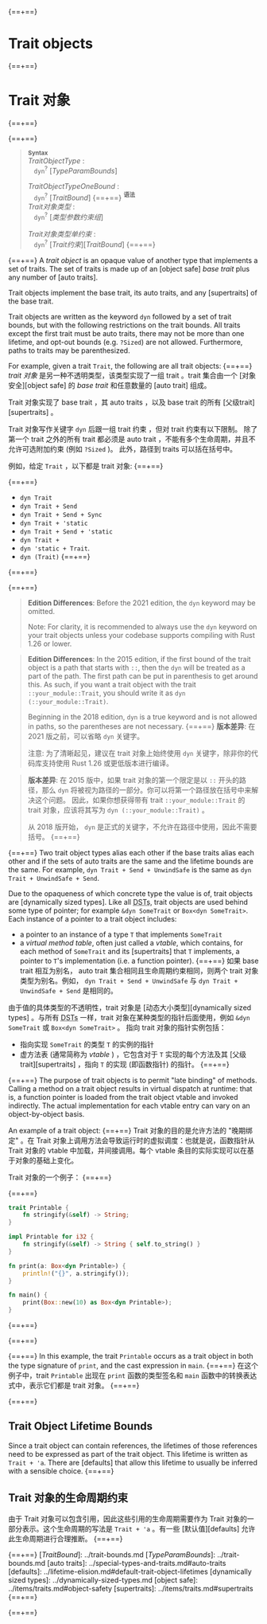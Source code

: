 {==+==}
# Trait objects
{==+==}
# Trait 对象
{==+==}


{==+==}
> **<sup>Syntax</sup>**\
> _TraitObjectType_ :\
> &nbsp;&nbsp; `dyn`<sup>?</sup> [_TypeParamBounds_]
>
> _TraitObjectTypeOneBound_ :\
> &nbsp;&nbsp; `dyn`<sup>?</sup> [_TraitBound_]
{==+==}
> **<sup>语法</sup>**\
> _Trait对象类型_ :\
> &nbsp;&nbsp; `dyn`<sup>?</sup> [_类型参数约束组_]
>
> _Trait对象类型单约束_ :\
> &nbsp;&nbsp; `dyn`<sup>?</sup> [_Trait约束_][_TraitBound_]
{==+==}


{==+==}
A *trait object* is an opaque value of another type that implements a set of
traits. The set of traits is made up of an [object safe] *base trait* plus any
number of [auto traits].

Trait objects implement the base trait, its auto traits, and any [supertraits]
of the base trait.

Trait objects are written as the keyword `dyn` followed by a set of trait
bounds, but with the following restrictions on the trait bounds. All traits
except the first trait must be auto traits, there may not be more than one
lifetime, and opt-out bounds (e.g. `?Sized`) are not allowed. Furthermore,
paths to traits may be parenthesized.

For example, given a trait `Trait`, the following are all trait objects:
{==+==}
 *trait 对象* 是另一种不透明类型，该类型实现了一组 trait 。trait 集合由一个 [对象安全][object safe] 的 *base trait* 和任意数量的 [auto trait] 组成。

Trait 对象实现了 base trait ，其 auto traits ，以及 base trait 的所有 [父级trait][supertraits] 。

Trait 对象写作关键字 `dyn` 后跟一组 trait 约束 ，但对 trait 约束有以下限制。
除了第一个 trait 之外的所有 trait 都必须是 auto trait ，不能有多个生命周期，并且不允许可选附加约束 (例如 `?Sized` )。
此外，路径到 traits 可以括在括号中。

例如，给定 `Trait` ，以下都是 trait 对象:
{==+==}


{==+==}
* `dyn Trait`
* `dyn Trait + Send`
* `dyn Trait + Send + Sync`
* `dyn Trait + 'static`
* `dyn Trait + Send + 'static`
* `dyn Trait +`
* `dyn 'static + Trait`.
* `dyn (Trait)`
{==+==}

{==+==}


{==+==}
> **Edition Differences**: Before the 2021 edition, the `dyn` keyword may be
> omitted.
>
> Note: For clarity, it is recommended to always use the `dyn` keyword on your
> trait objects unless your codebase supports compiling with Rust 1.26 or lower.

> **Edition Differences**: In the 2015 edition, if the first bound of the
> trait object is a path that starts with `::`, then the `dyn` will be treated
> as a part of the path. The first path can be put in parenthesis to get
> around this. As such, if you want a trait object with the trait
> `::your_module::Trait`, you should write it as `dyn (::your_module::Trait)`.
>
> Beginning in the 2018 edition, `dyn` is a true keyword and is not allowed in
> paths, so the parentheses are not necessary.
{==+==}
> **版本差异**: 在 2021 版之前，可以省略 `dyn` 关键字。
>
> 注意: 为了清晰起见，建议在 trait 对象上始终使用 `dyn` 关键字，除非你的代码库支持使用 Rust 1.26 或更低版本进行编译。

> **版本差异**: 在 2015 版中，如果 trait 对象的第一个限定是以 `::` 开头的路径，那么 `dyn` 将被视为路径的一部分。你可以将第一个路径放在括号中来解决这个问题。
> 因此，如果你想获得带有 trait `::your_module::Trait` 的 trait 对象，应该将其写为 `dyn (::your_module::Trait)` 。
>
> 从 2018 版开始， `dyn` 是正式的关键字，不允许在路径中使用，因此不需要括号。
{==+==}


{==+==}
Two trait object types alias each other if the base traits alias each other and
if the sets of auto traits are the same and the lifetime bounds are the same.
For example, `dyn Trait + Send + UnwindSafe` is the same as
`dyn Trait + UnwindSafe + Send`.

Due to the opaqueness of which concrete type the value is of, trait objects are
[dynamically sized types]. Like all
<abbr title="dynamically sized types">DSTs</abbr>, trait objects are used
behind some type of pointer; for example `&dyn SomeTrait` or
`Box<dyn SomeTrait>`. Each instance of a pointer to a trait object includes:

 - a pointer to an instance of a type `T` that implements `SomeTrait`
 - a _virtual method table_, often just called a _vtable_, which contains, for
   each method of `SomeTrait` and its [supertraits] that `T` implements, a
   pointer to `T`'s implementation (i.e. a function pointer).
{==+==}
如果 base trait 相互为别名， auto trait 集合相同且生命周期约束相同，则两个 trait 对象类型为别名。例如， `dyn Trait + Send + UnwindSafe` 与 `dyn Trait + UnwindSafe + Send` 是相同的。

由于值的具体类型的不透明性，trait 对象是 [动态大小类型][dynamically sized types] 。与所有 <abbr title="dynamically sized types">DSTs</abbr> 一样，trait 对象在某种类型的指针后面使用，例如 `&dyn SomeTrait` 或 `Box<dyn SomeTrait>` 。
指向 trait 对象的指针实例包括：

- 指向实现 `SomeTrait` 的类型 `T` 的实例的指针
- 虚方法表 (通常简称为 _vtable_ ) ，它包含对于 `T` 实现的每个方法及其 [父级trait][supertraits] ，指向 `T` 的实现 (即函数指针) 的指针。
{==+==}


{==+==}
The purpose of trait objects is to permit "late binding" of methods. Calling a
method on a trait object results in virtual dispatch at runtime: that is, a
function pointer is loaded from the trait object vtable and invoked indirectly.
The actual implementation for each vtable entry can vary on an object-by-object
basis.

An example of a trait object:
{==+==}
Trait 对象的目的是允许方法的 "晚期绑定" 。在 Trait 对象上调用方法会导致运行时的虚拟调度：也就是说，函数指针从 Trait 对象的 vtable 中加载，并间接调用。每个 vtable 条目的实际实现可以在基于对象的基础上变化。

Trait 对象的一个例子：
{==+==}


{==+==}
```rust
trait Printable {
    fn stringify(&self) -> String;
}

impl Printable for i32 {
    fn stringify(&self) -> String { self.to_string() }
}

fn print(a: Box<dyn Printable>) {
    println!("{}", a.stringify());
}

fn main() {
    print(Box::new(10) as Box<dyn Printable>);
}
```
{==+==}

{==+==}


{==+==}
In this example, the trait `Printable` occurs as a trait object in both the
type signature of `print`, and the cast expression in `main`.
{==+==}
在这个例子中，trait `Printable` 出现在 `print` 函数的类型签名和 `main` 函数中的转换表达式中，表示它们都是 trait 对象。
{==+==}


{==+==}
## Trait Object Lifetime Bounds

Since a trait object can contain references, the lifetimes of those references
need to be expressed as part of the trait object. This lifetime is written as
`Trait + 'a`. There are [defaults] that allow this lifetime to usually be
inferred with a sensible choice.
{==+==}
## Trait 对象的生命周期约束

由于 Trait 对象可以包含引用，因此这些引用的生命周期需要作为 Trait 对象的一部分表示。这个生命周期的写法是 `Trait + 'a` 。有一些 [默认值][defaults] 允许此生命周期进行合理推断。
{==+==}


{==+==}
[_TraitBound_]: ../trait-bounds.md
[_TypeParamBounds_]: ../trait-bounds.md
[auto traits]: ../special-types-and-traits.md#auto-traits
[defaults]: ../lifetime-elision.md#default-trait-object-lifetimes
[dynamically sized types]: ../dynamically-sized-types.md
[object safe]: ../items/traits.md#object-safety
[supertraits]: ../items/traits.md#supertraits
{==+==}

{==+==}